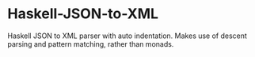 # Haskell-JSON-to-XML

Haskell JSON to XML parser with auto indentation. Makes use of descent parsing and pattern matching, rather than monads.
